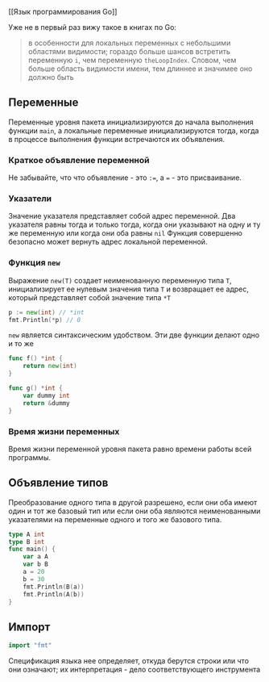 [[Язык программирования Go]]

Уже не в первый раз вижу такое в книгах по Go:
> в особенности для локальных переменных с небольшими областями видимости; гораздо больше шансов встретить переменную `i`, чем переменную `theLoopIndex`. Словом, чем больше область видимости имени, тем длиннее и значимее оно должно быть

## Переменные
Переменные уровня пакета инициализируются до начала выполнения функции `main`, а локальные переменные инициализируются тогда, когда в процессе выполнения функции встречаются их объявления.

### Краткое объявление переменной
Не забывайте, что что объявление - это `:=`, а `=` - это присваивание. 
### Указатели
Значение указателя представляет собой адрес переменной.
Два указателя равны тогда и только тогда, когда они указывают на одну и ту же переменную или когда они оба равны `nil`
Функция совершенно безопасно может вернуть адрес локальной переменной.
### Функция `new`
Выражение `new(T)` создает неименованную переменную типа `T`, инициализирует ее нулевым значения типа `T` и возвращает ее адрес, который представляет собой значение типа `*T`
```go
p := new(int) // *int
fmt.Println(*p) // 0
```
`new` является синтаксическим удобством. Эти две функции делают одно и то же
```go
func f() *int {
	return new(int)
}

func g() *int {
	var dummy int
	return &dummy
}
```
### Время жизни переменных
Время жизни переменной уровня пакета равно времени работы всей программы.

## Объявление типов
Преобразование одного типа в другой разрешено, если они оба имеют один и тот же базовый тип или если они оба являются неименованными указателями на переменные одного и того же базового типа. 
```go
type A int
type B int
func main() {
    var a A
    var b B
    a = 20
    b = 30
    fmt.Println(B(a))
    fmt.Println(A(b))
}
```
## Импорт
```go
import "fmt"
```
Спецификация языка нее определяет, откуда берутся строки или что они означают; их интерпретация - дело соответствующего инструмента  
